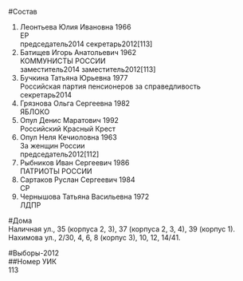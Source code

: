 #Состав  
1. Леонтьева Юлия Ивановна 1966  
    ЕР  
    председатель2014 секретарь2012[113]    
2. Батищев Игорь Анатольевич 1962  
    КОММУНИСТЫ РОССИИ  
    заместитель2014 заместитель2012[113]    
3. Бучкина Татьяна Юрьевна 1977  
    Российская партия пенсионеров за справедливость  
    секретарь2014  
4. Грязнова Ольга Сергеевна 1982  
    ЯБЛОКО  
5. Опул Денис Маратович 1992  
    Российский Красный Крест  
6. Опул Неля Кечиоловна 1963  
    За женщин России  
    председатель2012[112]    
7. Рыбников Иван Сергеевич 1986  
    ПАТРИОТЫ РОССИИ  
8. Сартаков Руслан Сергеевич 1984  
    СР  
9. Чернышова Татьяна Васильевна 1972  
    ЛДПР  

#Дома  
Наличная ул.,     35 (корпуса 2, 3), 37 (корпуса 2, 3, 4), 39 (корпус 1). Нахимова ул.,     2/30, 4, 6, 8 (корпус 3), 10, 12, 14/41.  
  
#Выборы-2012  
##Номер УИК  
113  
